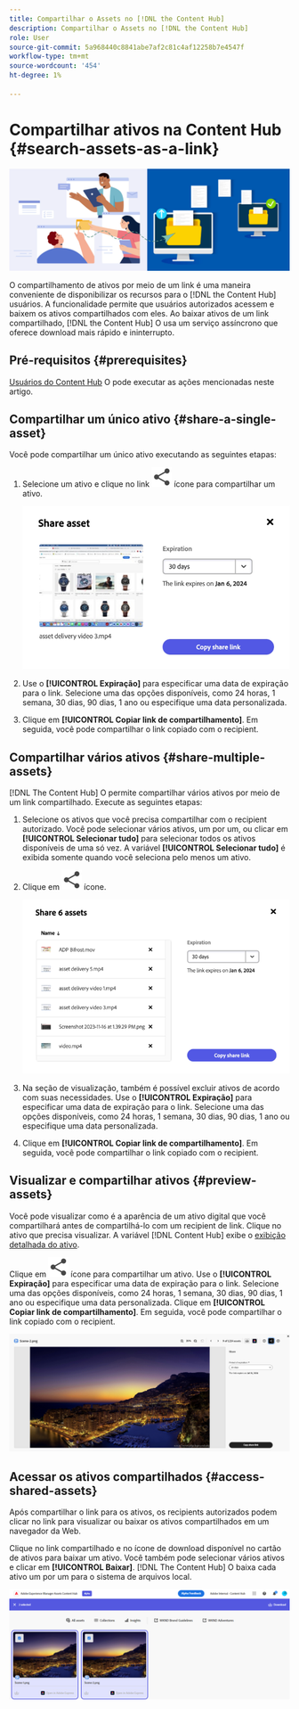 ```yaml
---
title: Compartilhar o Assets no [!DNL the Content Hub]
description: Compartilhar o Assets no [!DNL the Content Hub]
role: User
source-git-commit: 5a968440c8841abe7af2c81c4af12258b7e4547f
workflow-type: tm+mt
source-wordcount: '454'
ht-degree: 1%

---
```



# Compartilhar ativos na Content Hub {#search-assets-as-a-link}

![Compartilhar imagem do banner de ativos](assets/share-assets-banner.png)

O compartilhamento de ativos por meio de um link é uma maneira conveniente de disponibilizar os recursos para o [!DNL the Content Hub] usuários. A funcionalidade permite que usuários autorizados acessem e baixem os ativos compartilhados com eles. Ao baixar ativos de um link compartilhado, [!DNL the Content Hub] O usa um serviço assíncrono que oferece download mais rápido e ininterrupto.

## Pré-requisitos {#prerequisites}

[Usuários do Content Hub](deploy-content-hub.md#onboard-content-hub-users) O pode executar as ações mencionadas neste artigo.

## Compartilhar um único ativo {#share-a-single-asset}

Você pode compartilhar um único ativo executando as seguintes etapas:

1. Selecione um ativo e clique no link ![ícone compartilhar](assets/share.svg) ícone para compartilhar um ativo.

   ![Compartilhamento de um único ativo](assets/sharing-single-asset.png)

1. Use o **[!UICONTROL Expiração]** para especificar uma data de expiração para o link. Selecione uma das opções disponíveis, como 24 horas, 1 semana, 30 dias, 90 dias, 1 ano ou especifique uma data personalizada.

1. Clique em **[!UICONTROL Copiar link de compartilhamento]**. Em seguida, você pode compartilhar o link copiado com o recipient.

## Compartilhar vários ativos {#share-multiple-assets}

[!DNL The Content Hub] O permite compartilhar vários ativos por meio de um link compartilhado. Execute as seguintes etapas:

1. Selecione os ativos que você precisa compartilhar com o recipient autorizado. Você pode selecionar vários ativos, um por um, ou clicar em **[!UICONTROL Selecionar tudo]** para selecionar todos os ativos disponíveis de uma só vez. A variável **[!UICONTROL Selecionar tudo]** é exibida somente quando você seleciona pelo menos um ativo.

1. Clique em ![ícone compartilhar](assets/share.svg) ícone.

   ![Compartilhamento de vários ativos](assets/sharing-multiple-assets.png)

1. Na seção de visualização, também é possível excluir ativos de acordo com suas necessidades. Use o **[!UICONTROL Expiração]** para especificar uma data de expiração para o link. Selecione uma das opções disponíveis, como 24 horas, 1 semana, 30 dias, 90 dias, 1 ano ou especifique uma data personalizada.

1. Clique em **[!UICONTROL Copiar link de compartilhamento]**. Em seguida, você pode compartilhar o link copiado com o recipient.

## Visualizar e compartilhar ativos {#preview-assets}

Você pode visualizar como é a aparência de um ativo digital que você compartilhará antes de compartilhá-lo com um recipient de link. Clique no ativo que precisa visualizar. A variável [!DNL Content Hub] exibe o [exibição detalhada do ativo](asset-properties-content-hub.md).

Clique em ![ícone compartilhar](assets/share.svg) ícone para compartilhar um ativo. Use o **[!UICONTROL Expiração]** para especificar uma data de expiração para o link. Selecione uma das opções disponíveis, como 24 horas, 1 semana, 30 dias, 90 dias, 1 ano ou especifique uma data personalizada. Clique em **[!UICONTROL Copiar link de compartilhamento]**. Em seguida, você pode compartilhar o link copiado com o recipient.

![Visualizar ativos no Content Hub](assets/preview-assets-content-hub.png)

## Acessar os ativos compartilhados {#access-shared-assets}

Após compartilhar o link para os ativos, os recipients autorizados podem clicar no link para visualizar ou baixar os ativos compartilhados em um navegador da Web.

Clique no link compartilhado e no ícone de download disponível no cartão de ativos para baixar um ativo.  Você também pode selecionar vários ativos e clicar em **[!UICONTROL Baixar]**. <!--You can either download original assets or Original+Renditions of an asset.--> [!DNL The Content Hub] O baixa cada ativo um por um para o sistema de arquivos local.

![Acessar links compartilhados](assets/content-hub-access-shared-links.png)




